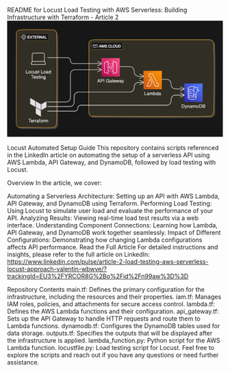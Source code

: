 README for Locust Load Testing with AWS Serverless: Building Infrastructure with Terraform - Article 2
![alt text](locust-aws-srvl-terraform.png)

Locust Automated Setup Guide
This repository contains scripts referenced in the LinkedIn article on automating the setup of a serverless API using AWS Lambda, API Gateway, and DynamoDB, followed by load testing with Locust.


Overview
In the article, we cover:

Automating a Serverless Architecture: Setting up an API with AWS Lambda, API Gateway, and DynamoDB using Terraform.
Performing Load Testing: Using Locust to simulate user load and evaluate the performance of your API.
Analyzing Results: Viewing real-time load test results via a web interface.
Understanding Component Connections: Learning how Lambda, API Gateway, and DynamoDB work together seamlessly.
Impact of Different Configurations: Demonstrating how changing Lambda configurations affects API performance.
Read the Full Article
For detailed instructions and insights, please refer to the full article on LinkedIn: https://www.linkedin.com/pulse/article-2-load-testing-aws-serverless-locust-approach-valentin-wbwve/?trackingId=EU3%2FYRCOR8G%2Bo%2Fid%2Fn99aw%3D%3D

Repository Contents
main.tf: Defines the primary configuration for the infrastructure, including the resources and their properties.
iam.tf: Manages IAM roles, policies, and attachments for secure access control.
lambda.tf: Defines the AWS Lambda functions and their configuration.
api_gateway.tf: Sets up the API Gateway to handle HTTP requests and route them to Lambda functions.
dynamodb.tf: Configures the DynamoDB tables used for data storage.
outputs.tf: Specifies the outputs that will be displayed after the infrastructure is applied.
lambda_function.py: Python script for the AWS Lambda function.
locustfile.py: Load testing script for Locust.
Feel free to explore the scripts and reach out if you have any questions or need further assistance.